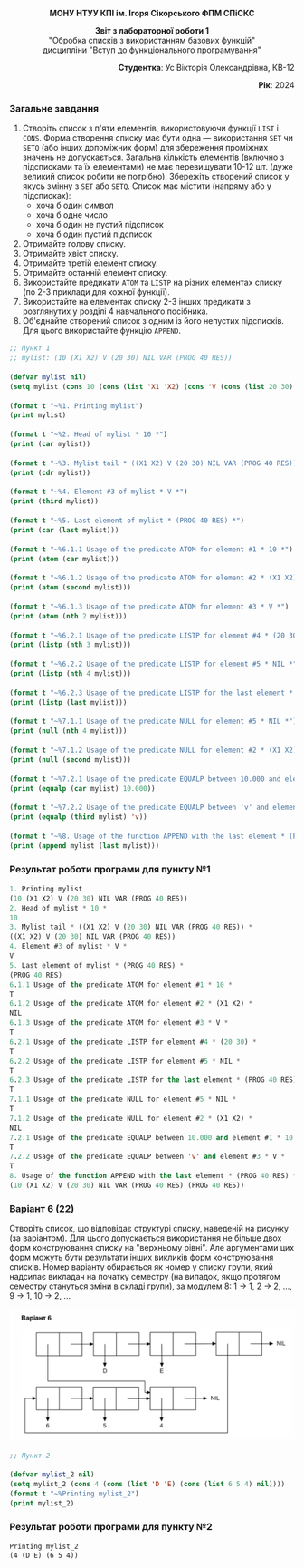 <p align="center"><b>МОНУ НТУУ КПІ ім. Ігоря Сікорського ФПМ СПіСКС</b></p>
<p align="center">
<b>Звіт з лабораторної роботи 1</b><br/>
"Обробка списків з використанням базових функцій"<br/>
дисципліни "Вступ до функціонального програмування"
</p>
<p align="right"><b>Студентка</b>: Ус Вікторія Олександрівна, КВ-12</p>
<p align="right"><b>Рік</b>: 2024</p>

### Загальне завдання  
1. Створіть список з п'яти елементів, використовуючи функції `LIST` і `CONS`. Форма створення списку має бути одна — використання `SET` чи `SETQ` (або інших допоміжних форм) для збереження проміжних значень не допускається. Загальна кількість елементів (включно з підсписками та їх елементами) не має перевищувати 10-12 шт. (дуже великий список робити не потрібно). Збережіть створений список у якусь змінну з `SET` або `SETQ`. Список має містити (напряму або у підсписках):  
   - хоча б один символ  
   - хоча б одне число  
   - хоча б один не пустий підсписок  
   - хоча б один пустий підсписок  
2. Отримайте голову списку.  
3. Отримайте хвіст списку.  
4. Отримайте третій елемент списку.  
5. Отримайте останній елемент списку.  
6. Використайте предикати `ATOM` та `LISTP` на різних елементах списку (по 2-3 приклади для кожної функції).  
7. Використайте на елементах списку 2-3 інших предикати з розглянутих у розділі 4 навчального посібника.  
8. Об'єднайте створений список з одним із його непустих підсписків. Для цього використайте функцію `APPEND`.


```lisp
;; Пункт 1
;; mylist: (10 (X1 X2) V (20 30) NIL VAR (PROG 40 RES))

(defvar mylist nil)
(setq mylist (cons 10 (cons (list 'X1 'X2) (cons 'V (cons (list 20 30) (cons '() (cons 'var (cons (list 'prog 40 'res) nil))))))))

(format t "~%1. Printing mylist")
(print mylist)

(format t "~%2. Head of mylist * 10 *")
(print (car mylist))

(format t "~%3. Mylist tail * ((X1 X2) V (20 30) NIL VAR (PROG 40 RES)) *")
(print (cdr mylist))

(format t "~%4. Element #3 of mylist * V *")
(print (third mylist))

(format t "~%5. Last element of mylist * (PROG 40 RES) *")
(print (car (last mylist)))

(format t "~%6.1.1 Usage of the predicate ATOM for element #1 * 10 *")
(print (atom (car mylist)))

(format t "~%6.1.2 Usage of the predicate ATOM for element #2 * (X1 X2) *")
(print (atom (second mylist)))

(format t "~%6.1.3 Usage of the predicate ATOM for element #3 * V *")
(print (atom (nth 2 mylist)))

(format t "~%6.2.1 Usage of the predicate LISTP for element #4 * (20 30) *")
(print (listp (nth 3 mylist)))

(format t "~%6.2.2 Usage of the predicate LISTP for element #5 * NIL *")
(print (listp (nth 4 mylist)))

(format t "~%6.2.3 Usage of the predicate LISTP for the last element * (PROG 40 RES) *")
(print (listp (last mylist)))

(format t "~%7.1.1 Usage of the predicate NULL for element #5 * NIL *")
(print (null (nth 4 mylist)))

(format t "~%7.1.2 Usage of the predicate NULL for element #2 * (X1 X2) *")
(print (null (second mylist)))

(format t "~%7.2.1 Usage of the predicate EQUALP between 10.000 and element #1 * 10 *")
(print (equalp (car mylist) 10.000))

(format t "~%7.2.2 Usage of the predicate EQUALP between 'v' and element #3 * V *")
(print (equalp (third mylist) 'v))

(format t "~%8. Usage of the function APPEND with the last element * (PROG 40 RES) *")
(print (append mylist (last mylist)))
```
### Результат роботи програми для пункту №1

```lisp
1. Printing mylist
(10 (X1 X2) V (20 30) NIL VAR (PROG 40 RES)) 
2. Head of mylist * 10 *
10 
3. Mylist tail * ((X1 X2) V (20 30) NIL VAR (PROG 40 RES)) *
((X1 X2) V (20 30) NIL VAR (PROG 40 RES)) 
4. Element #3 of mylist * V *
V 
5. Last element of mylist * (PROG 40 RES) *
(PROG 40 RES) 
6.1.1 Usage of the predicate ATOM for element #1 * 10 *
T 
6.1.2 Usage of the predicate ATOM for element #2 * (X1 X2) *
NIL 
6.1.3 Usage of the predicate ATOM for element #3 * V *
T 
6.2.1 Usage of the predicate LISTP for element #4 * (20 30) *
T 
6.2.2 Usage of the predicate LISTP for element #5 * NIL *
T 
6.2.3 Usage of the predicate LISTP for the last element * (PROG 40 RES) *
T 
7.1.1 Usage of the predicate NULL for element #5 * NIL *
T 
7.1.2 Usage of the predicate NULL for element #2 * (X1 X2) *
NIL 
7.2.1 Usage of the predicate EQUALP between 10.000 and element #1 * 10 *
T 
7.2.2 Usage of the predicate EQUALP between 'v' and element #3 * V *
T 
8. Usage of the function APPEND with the last element * (PROG 40 RES) *
(10 (X1 X2) V (20 30) NIL VAR (PROG 40 RES) (PROG 40 RES))
```

### Варіант 6 (22)
Створіть список, що відповідає структурі списку, наведеній на рисунку (за варіантом). Для цього допускається використання не більше двох форм конструювання списку на "верхньому рівні". Але аргументами цих форм можуть бути результати інших викликів форм конструювання списків. Номер варіанту обирається як номер у списку групи, який надсилає викладач на початку семестру (на випадок, якщо протягом семестру стануться зміни в складі групи), за модулем 8: 1 -> 1, 2 -> 2, ..., 9 -> 1, 10 -> 2, ...
<p align="center">
    <img src="lab1.png" alt="lab1">
</p>

```lisp
;; Пункт 2

(defvar mylist_2 nil)
(setq mylist_2 (cons 4 (cons (list 'D 'E) (cons (list 6 5 4) nil))))
(format t "~%Printing mylist_2")
(print mylist_2)
```

### Результат роботи програми для пункту №2

```
Printing mylist_2
(4 (D E) (6 5 4))
```

